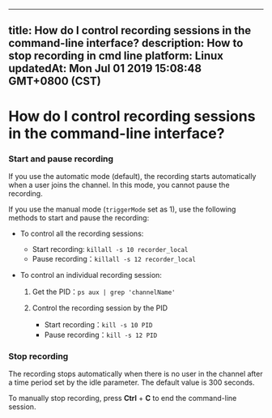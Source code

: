 
---
title: How do I control recording sessions in the command-line interface?
description: How to stop recording in cmd line
platform: Linux
updatedAt: Mon Jul 01 2019 15:08:48 GMT+0800 (CST)
---
# How do I control recording sessions in the command-line interface?
### Start and pause recording

If you use the automatic mode (default), the recording starts automatically when a user joins the channel. In this mode, you cannot pause the recording.

If you use the manual mode (`triggerMode` set as 1), use the following methods to start and pause the recording:

- To control all the recording sessions:

  - Start recording: `killall -s 10 recorder_local`
  - Pause recording：`killall -s 12 recorder_local`
  
- To control an individual recording session:

   1. Get the PID：`ps aux | grep 'channelName'`
   2. Control the recording session by the PID

      - Start recording：`kill -s 10 PID`
      - Pause recording：`kill -s 12 PID`

### Stop recording

The recording stops automatically when there is no user in the channel after a time period set by the idle parameter. The default value is 300 seconds. 

To manually stop recording, press **Ctrl** + **C** to end the command-line session.

